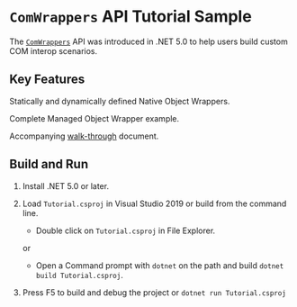 `ComWrappers` API Tutorial Sample
================

The [`ComWrappers`](https://docs.microsoft.com/dotnet/api/system.runtime.interopservices.comwrappers) API was introduced in .NET 5.0 to help users build custom COM interop scenarios.

Key Features
------------

Statically and dynamically defined Native Object Wrappers.

Complete Managed Object Wrapper example.

Accompanying [walk-through](docs.microsoft.com/dotnet/standard/native-interop/tutorial-comwrappers) document.

Build and Run
-------------

1) Install .NET 5.0 or later.

1) Load `Tutorial.csproj` in Visual Studio 2019 or build from the command line.
    - Double click on `Tutorial.csproj` in File Explorer.

    or

    - Open a Command prompt with `dotnet` on the path and build `dotnet build Tutorial.csproj`.

1) Press F5 to build and debug the project or `dotnet run Tutorial.csproj`
